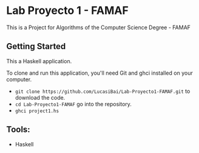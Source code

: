 # Lab Proyecto 1 - FAMAF

This is a Project for Algorithms of the Computer Science Degree - FAMAF

## Getting Started

This a Haskell application.

To clone and run this application, you'll need Git and ghci installed on your computer.

- `git clone https://github.com/LucasiBai/Lab-Proyecto1-FAMAF.git` to download the code.
- `cd Lab-Proyecto1-FAMAF` go into the repository.
- `ghci project1.hs`

## Tools:

- Haskell
